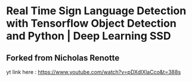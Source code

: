 # Real Time Sign Language Detection with Tensorflow Object Detection and Python | Deep Learning SSD

## Forked from Nicholas Renotte

yt link here : https://www.youtube.com/watch?v=pDXdlXlaCco&t=388s
